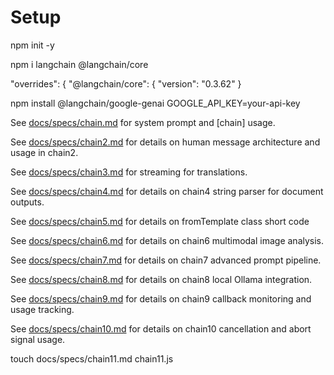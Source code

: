 # Setup

npm init -y 

npm i langchain @langchain/core

"overrides": {
"@langchain/core": {
    "version": "0.3.62"
}

npm install @langchain/google-genai
GOOGLE_API_KEY=your-api-key  

See [docs/specs/chain.md](docs/specs/chain.md) for system prompt and [chain] usage.

See [docs/specs/chain2.md](docs/specs/chain2.md) for details on human message architecture and usage in chain2.

See [docs/specs/chain3.md](docs/specs/chain3.md) for streaming for translations. 

See [docs/specs/chain4.md](docs/specs/chain4.md) for details on chain4 string parser for document outputs.

See [docs/specs/chain5.md](docs/specs/chain5.md) for details on fromTemplate class short code

See [docs/specs/chain6.md](docs/specs/chain6.md) for details on chain6 multimodal image analysis.

See [docs/specs/chain7.md](docs/specs/chain7.md) for details on chain7 advanced prompt pipeline.

See [docs/specs/chain8.md](docs/specs/chain8.md) for details on chain8 local Ollama integration.

See [docs/specs/chain9.md](docs/specs/chain9.md) for details on chain9 callback monitoring and usage tracking.

See [docs/specs/chain10.md](docs/specs/chain10.md) for details on chain10 cancellation and abort signal usage.

touch docs/specs/chain11.md chain11.js
